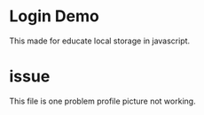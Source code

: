 # Login Demo
This made for educate local storage in javascript.
# issue
This file is one problem profile picture not working.
